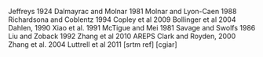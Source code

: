 Jeffreys 1924
Dalmayrac and Molnar 1981
Molnar and Lyon-Caen 1988
Richardsona and Coblentz 1994
Copley et al 2009
Bollinger et al 2004
Dahlen, 1990
Xiao et al. 1991
McTigue and Mei 1981
Savage and Swolfs 1986
Liu and Zoback 1992
Zhang et al 2010 AREPS
Clark and Royden, 2000
Zhang et al. 2004
Luttrell et al 2011
[srtm ref]
[cgiar]

